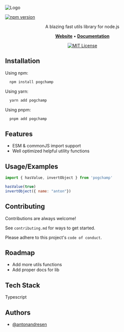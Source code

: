 ![Logo](https://dev-to-uploads.s3.amazonaws.com/uploads/articles/th5xamgrr6se0x5ro4g6.png)

[![npm version](https://badge.fury.io/js/pogchamp.svg)](https://badge.fury.io/js/pogchamp)

<p align="center">A blazing fast utils library for node.js</p>

<p align="center">
    <a href="https://antonandresen.tech/"><b>Website</b></a> •
    <a href="https://antonandresen.tech/"><b>Documentation</b></a>
</p>

<div align="center">

[![MIT License](https://img.shields.io/badge/License-MIT-green.svg)](https://choosealicense.com/licenses/mit/)

</div>

## Installation

Using npm:

```bash
  npm install pogchamp
```

Using yarn:

```bash
  yarn add pogchamp
```

Using pnpm:

```bash
  pnpm add pogchamp
```

## Features

- ESM & commonJS import support
- Well optimized helpful utility functions

## Usage/Examples

```javascript
import { hasValue, invertObject } from 'pogchamp'

hasValue(true)
invertObject({ name: "anton"})
```

## Contributing

Contributions are always welcome!

See `contributing.md` for ways to get started.

Please adhere to this project's `code of conduct`.


## Roadmap

- Add more utils functions
- Add proper docs for lib


## Tech Stack

Typescript

## Authors

- [@antonandresen](https://www.github.com/antonandresen)